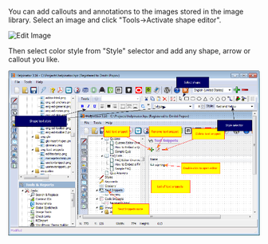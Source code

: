 You can add callouts and annotations to the images stored in the image library. Select an image and click "Tools->Activate shape editor".




![Edit Image](https://help-authoring-tool.github.io/helpinator-markdown/images/editimage-shape.png "Edit Image")




Then select color style from "Style" selector and add any shape, arrow or callout you like.




![Test](images/editimage.png "Test")
